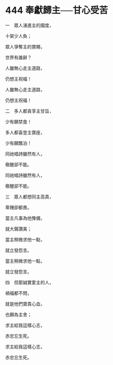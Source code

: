 # 444 奉獻歸主──甘心受苦

一　眾人湧進主的國度，

十架少人負；

眾人爭奪主的賞賜，

世界有誰辭？

人雖無心走主道路，

仍想主祝福！

人雖無心走主道路，

仍想主祝福！

二　多人都貪享主甘旨，

少有願禁食！

多人都喜登主寶座，

少有願飄泊！

同祂唱詩雖然有人，

儆醒卻不能。

同祂唱詩雖然有人，

儆醒卻不能。

三　眾人都想同主高貴，

卑賤卻都畏。

當主凡事為他豫備，

就大聲讚美；

當主稍微求他一點，

就立發怨言。

當主稍微求他一點，

就立發怨言。

四　但那誠實愛主的人，

禍福都不問，

就是他們寶貴心血，

也願為主舍；

求主給我這樣心志，

赤忠忘生死。

求主給我這樣心志，

赤忠忘生死。

